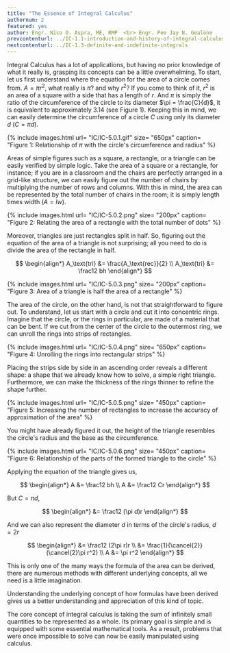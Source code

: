 ```yaml
---
title: "The Essence of Integral Calculus"
authornum: 2
featured: yes
author: Engr. Nico O. Aspra, ME, RMP  <br> Engr. Pee Jay N. Gealone
prevcontenturl: ../IC-1.1-introduction-and-history-of-integral-calculus
nextcontenturl: ../IC-1.3-definite-and-indefinite-integrals
---
```



Integral Calculus has a lot of applications, but having no prior knowledge of what it really is, grasping its concepts can be a little overwhelming.
To start, let us first understand where the equation for the area of a circle comes from. 
$A = \pi r^2$, what really is $\pi$? and why $r^2$? If you come to think of it, $r^2$ is an area of a square with a side that has a length of $r$. And $\pi$ is simply the ratio of the circumference of the circle to its diameter $\pi = \frac{C}{d}$, it is equivalent to approximately 3.14 (see Figure 1). Keeping this in mind, we can easily determine the circumference of a circle $C$ using only its diameter $d$ ($C=\pi d$).


{% include images.html 
    url= "IC/IC-5.0.1.gif" 
    size= "650px"
    caption= "Figure 1: Relationship of $\pi$ with the circle's circumference and radius"
%} 



Areas of simple figures such as a square, a rectangle, or a triangle can be easily verified by simple logic.
Take the area of a square or a rectangle, for instance; if you are in a classroom and the chairs are perfectly arranged in a grid-like structure, we can easily figure out the number of chairs by multiplying the number of rows and columns.
With this in mind, the area can be represented by the total number of chairs in the room; it is simply length times width ($A=lw$).


{% include images.html 
    url= "IC/IC-5.0.2.png" 
    size= "200px"
    caption= "Figure 2: Relating the area of a rectangle with the total number of dots"
%} 








Moreover, triangles are just rectangles split in half. So, figuring out the equation of the area of a triangle is not surprising; all you need to do is divide the area of the rectangle in half.

$$
\begin{align*}
    A_\text{tri} &= \frac{A_\text{rec}}{2} \\
    A_\text{tri} &= \frac12 bh
\end{align*}
$$



{% include images.html 
    url= "IC/IC-5.0.3.png" 
    size= "200px"
    caption= "Figure 3: Area of a triangle is half the area of a rectangle"
%} 




The area of the circle, on the other hand, is not that straightforward to figure out. To understand, let us start with a circle and cut it into concentric rings. Imagine that the circle, or the rings in particular, are made of a material that can be bent. If we cut from the center of the circle to the outermost ring, we can unroll the rings into strips of rectangles. 



{% include images.html 
    url= "IC/IC-5.0.4.png" 
    size= "650px"
    caption= "Figure 4: Unrolling the rings into rectangular strips"
%} 




Placing the strips side by side in an ascending order reveals a different shape: a shape that we already know how to solve, a simple right triangle.
Furthermore, we can make the thickness of the rings thinner to refine the shape further.

{% include images.html 
    url= "IC/IC-5.0.5.png" 
    size= "450px"
    caption= "Figure 5: Increasing the number of rectangles to increase the accuracy of approximation of the area"
%} 




You might have already figured it out, the height of the triangle resembles the circle's radius and the base as the circumference.



{% include images.html 
    url= "IC/IC-5.0.6.png" 
    size= "450px"
    caption= "Figure 6: Relationship of the parts of the formed triangle to the circle"
%} 


Applying the equation of the triangle gives us,

$$
\begin{align*}
    A &= \frac12 bh \\
    A &= \frac12 Cr
\end{align*}
$$

But $C=\pi d$,

$$
\begin{align*}
    &= \frac12 (\pi d)r
\end{align*}
$$

And we can also represent the diameter $d$ in terms of the circle's radius, $d=2r$

$$
\begin{align*}
    &= \frac12 (2\pi r)r \\
    &= \frac{1}{\cancel{2}} (\cancel{2}\pi r^2) \\
    A &= \pi r^2
\end{align*}
$$

This is only one of the many ways the formula of the area can be derived, there are numerous methods with different underlying concepts, all we need is a little imagination.

Understanding the underlying concept of how formulas have been derived gives us a better understanding and appreciation of this kind of topic.

The core concept of integral calculus is taking the sum of infinitely small quantities to be represented as a whole. Its primary goal is simple and is equipped with some essential mathematical tools. As a result, problems that were once
impossible to solve can now be easily manipulated using calculus.